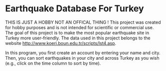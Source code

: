 # Earthquake Database For Turkey
 THIS IS JUST A HOBBY NOT AN OFFICAL THING !
This project was created for hobby purposes and is not intended for scientific or commercial use. The goal of this project is to make the most popular earthquake site in Turkey more user-friendly. The data used in this project belongs to the website http://www.koeri.boun.edu.tr/scripts/lst4.asp.

In this program, you first create an account by entering your name and city. Then, you can sort earthquakes in your city and across Turkey as you wish (e.g., click on the time column to sort by time).

